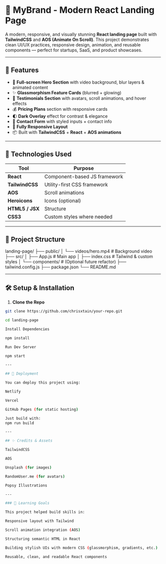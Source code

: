 # 🚀 MyBrand - Modern React Landing Page

A modern, responsive, and visually stunning **React landing page** built with **TailwindCSS** and **AOS (Animate On Scroll)**. This project demonstrates clean UI/UX practices, responsive design, animation, and reusable components — perfect for startups, SaaS, and product showcases.

---

## 🧩 Features

- 🎨 **Full-screen Hero Section** with video background, blur layers & animated content
- ✨ **Glassmorphism Feature Cards** (blurred + glowing)
- 🧍 **Testimonials Section** with avatars, scroll animations, and hover effects
- 💰 **Pricing Plans** section with responsive cards
- 🌓 **Dark Overlay** effect for contrast & elegance
- 📩 **Contact Form** with styled inputs + contact info
- 📱 **Fully Responsive Layout**
- 📦 Built with **TailwindCSS** + **React** + **AOS animations**

---

## 🔧 Technologies Used

| Tool            | Purpose                      |
| --------------- | ---------------------------- |
| **React**       | Component-based JS framework |
| **TailwindCSS** | Utility-first CSS framework  |
| **AOS**         | Scroll animations            |
| **Heroicons**   | Icons (optional)             |
| **HTML5 / JSX** | Structure                    |
| **CSS3**        | Custom styles where needed   |

---

## 📂 Project Structure

landing-page/ ├── public/ │ └── videos/hero.mp4 # Background video ├── src/ │ ├── App.js # Main app │ ├── index.css # Tailwind & custom styles │ └── components/ # (Optional future refactor) ├── tailwind.config.js ├── package.json └── README.md

---

## 🛠️ Setup & Installation

1. **Clone the Repo**

```bash
git clone https://github.com/chrisxtain/your-repo.git

cd landing-page

Install Dependencies

npm install

Run Dev Server

npm start

---

## 🧪 Deployment

You can deploy this project using:

Netlify

Vercel

GitHub Pages (for static hosting)

Just build with:
npm run build

---

## ✨ Credits & Assets

TailwindCSS

AOS

Unsplash (for images)

RandomUser.me (for avatars)

Popsy Illustrations

---

### 🧠 Learning Goals

This project helped build skills in:

Responsive layout with Tailwind

Scroll animation integration (AOS)

Structuring semantic HTML in React

Building stylish UIs with modern CSS (glassmorphism, gradients, etc.)

Reusable, clean, and readable React components
```
